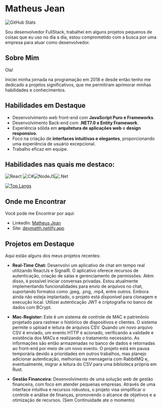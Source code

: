 # Matheus Jean

![GitHub Stats](https://github-readme-stats.vercel.app/api?username=matheusjean28&count_private=true&show_icons=true&theme=dark)

Sou desenvolvedor FullStack, trabalhei em alguns projetos pequenos de coisas que eu uso no dia a dia, estou comprometido com a busca por uma empresa para atuar como desenvolvedor.

## Sobre Mim

Ola!

Iniciei minha jornada na programação em 2018 e desde então tenho me dedicado a projetos significativos, que me permitiram aprimorar minhas habilidades e conhecimentos.

## Habilidades em Destaque

- Desenvolvimento web front-end com **JavaScript Puro e Frameworks**.
- Desenvolvimento Back-end com **.NET7.0 e Entity Framework**.
- Experiência sólida em **arquitetura de aplicações web** e **design responsivo**.
- Foco na criação de **interfaces intuitivas e elegantes**, proporcionando uma experiência de usuário excepcional.
- Trabalho eficaz em equipe.

## Habilidades nas quais me destaco:
![React](https://img.shields.io/badge/react-%2320232a.svg?style=for-the-badge&logo=react&logoColor=%2361DAFB) ![C#](https://img.shields.io/badge/c%23-%23239120.svg?style=for-the-badge&logo=c-sharp&logoColor=white)![NodeJS](https://img.shields.io/badge/node.js-6DA55F?style=for-the-badge&logo=node.js&logoColor=white)![.Net](https://img.shields.io/badge/.NET-5C2D91?style=for-the-badge&logo=.net&logoColor=white)

[![Top Langs](https://github-readme-stats.vercel.app/api/top-langs/?username=matheusjean28&layout=compact)](https://github.com/anuraghazra/github-readme-stats)


## Onde me Encontrar

Você pode me Encontrar por aqui:


- LinkedIn: [Matheus Jean](https://www.linkedin.com/in/matheus-jean-devmatth-6b909a1b6/)
- Site: [devmatth.netlify.app](https://devmatth.netlify.app)

## Projetos em Destaque

Aqui estão alguns dos meus projetos recentes:

- **Real-Time Chat:** Desenvolvi um aplicativo de chat em tempo real utilizando ReactJs e SignalR. O aplicativo oferece recursos de autenticação, criação de salas e gerenciamento de permissões. Além disso, é possível iniciar conversas privadas. Estou atualmente implementando funcionalidades para envio de arquivos no chat, suportando formatos como .jpeg, .png, .mp4, entre outros. Embora ainda não esteja implantado, o projeto está disponível para clonagem e execução local. Utilizei autenticação JWT e criptografia no banco de dados com BCrypt.

- **Mac-Register:** Este é um sistema de controle de MAC e patrimônio projetado para rastrear o histórico de dispositivos e clientes. O sistema permite o upload e leitura de arquivos CSV. Quando um novo arquivo CSV é enviado, um evento HTTP é acionado, verificando a validade e existência dos MACs e realizando o tratamento necessário. As informações são então armazenadas no banco de dados e retornadas ao front-end por meio de um novo evento. O projeto está em pausa temporária devido a prioridades em outros trabalhos, mas planejo adicionar autenticação, melhorias na mensageria com RabbitMQ e, eventualmente, migrar a leitura do CSV para uma biblioteca própria em Rust.


- **Gestão Financeira:** Desenvolvimento de uma solução web de gestão financeira, com foco em atender pequenas empresas. Através de uma interface intuitiva e recursos robustos, o projeto visa simplificar o controle e análise de finanças, promovendo o alcance de objetivos e a otimização de recursos.
  (Sem Continuidade ate o momento)



